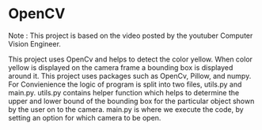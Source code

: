 # OpenCV
Note : This project is based on the video posted by the youtuber Computer Vision Engineer.

This project uses OpenCv and helps to detect the color yellow.
When color yellow is displayed on the camera frame a bounding box is displayed around it.
This project uses packages such as OpenCv, Pillow, and numpy.
For Convienience the logic of program is split into two files, utils.py and main.py.
utils.py contains helper function which helps to determine the upper and lower bound of the bounding box for the particular object shown by the user on to the camera.
main.py is where we execute the code, by setting an option for which camera to be open.
